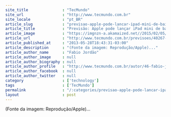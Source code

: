 ```yaml
---
site_title               : "TecMundo"
site_url                 : "http://www.tecmundo.com.br"
site_locale              : "pt_BR"
article_slug             : "previsao-apple-pode-lancar-ipad-mini-de-baixo-custo"
article_title            : "Previsão: Apple pode lançar iPad mini de baixo custo"
article_image            : "https://imgnzn-a.akamaized.net//2015/02/05/05124517909580-t1200x480.jpg"
article_url              : "http://www.tecmundo.com.br/previsoes/40267-previsao-apple-pode-lancar-ipad-mini-de-baixo-custo.htm"
article_published_at     : "2013-05-28T18:43:31-03:00"
article_description      : "(Fonte da imagem: Reprodução/Apple)..."
article_author_name      : "Fabio Jordão"
article_author_image     : null
article_author_biography : null
article_author_profile   : "http://www.tecmundo.com.br/autor/46-fabio-jordao/"
article_author_facebook  : null
article_author_twitter   : null
category                 : ['technology']
tags                     : ['TecMundo']
permalink                : "/:categories/previsao-apple-pode-lancar-ipad-mini-de-baixo-custo/"
layout                   : post
---
```


(Fonte da imagem: Reprodução/Apple)...
